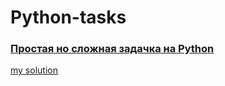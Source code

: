 # Python-tasks

### [Простая но сложная задачка на Python](https://pikabu.ru/story/prostaya_no_slozhnaya_zadachka_na_python_8214176)
[my solution](https://github.com/freeker0k/Python-tasks/blob/main/hard-easy.py)
